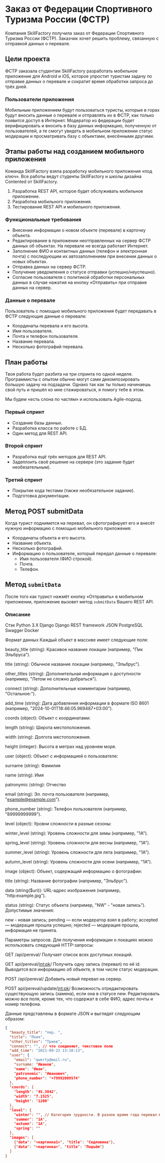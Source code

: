 # Заказ от Федерации Спортивного Туризма России (ФСТР)

Компания SkillFactory получила заказ от Федерации Спортивного Туризма России (ФСТР). Заказчик хочет решить проблему, связанную с отправкой данных о перевале.

## Цели проекта

ФСТР заказала студентам SkillFactory разработать мобильное приложение для Android и iOS, которое упростит туристам задачу по отправке данных о перевале и сократит время обработки запроса до трёх дней.

### Пользователи приложения

Мобильным приложением будут пользоваться туристы, которые в горах будут вносить данные о перевале и отправлять их в ФСТР, как только появится доступ в Интернет. Модератор из федерации будет верифицировать и вносить в базу данных информацию, полученную от пользователей, а те смогут увидеть в мобильном приложении статус модерации и просматривать базу с объектами, внесёнными другими.

## Этапы работы над созданием мобильного приложения

Команда SkillFactory взяла разработку мобильного приложения «под ключ». Все работы ведут студенты SkillFactory и школы дизайна Contented от SkillFactory.

1. Разработка REST API, которое будет обслуживать мобильное приложение.
2. Разработка мобильного приложения.
3. Тестирование REST API и мобильного приложения.

### Функциональные требования

- Внесение информации о новом объекте (перевале) в карточку объекта.
- Редактирование в приложении неотправленных на сервер ФСТР данных об объектах. На перевале не всегда работает Интернет.
- Заполнение ФИО и контактных данных (телефон и электронная почта) с последующим их автозаполнением при внесении данных о новых объектах.
- Отправка данных на сервер ФСТР.
- Получение уведомления о статусе отправки (успешно/неуспешно).
- Согласие пользователя с политикой обработки персональных данных в случае нажатия на кнопку «Отправить» при отправке данных на сервер.

### Данные о перевале

Пользователь с помощью мобильного приложения будет передавать в ФСТР следующие данные о перевале:

- Координаты перевала и его высота.
- Имя пользователя.
- Почта и телефон пользователя.
- Название перевала.
- Несколько фотографий перевала.

## План работы

Твоя работа будет разбита на три спринта по одной неделе. Программисты с опытом обычно могут сами декомпозировать большую задачу на подзадачи. Однако так как ты только начинаешь свой путь и пришёл ко мне стажироваться, я помогу тебе в этом.

Мы будем «есть слона по частям» и использовать Agile-подход.

### Первый спринт

- Создание базы данных.
- Разработка класса по работе с БД.
- Один метод для REST API.

### Второй спринт

- Разработка ещё трёх методов для REST API.
- Задеплоить своё решение на сервере (это задание будет необязательным).

### Третий спринт

- Покрытие кода тестами (также необязательное задание).
- Подготовка документации.

## Метод POST submitData

Когда турист поднимется на перевал, он сфотографирует его и внесёт нужную информацию с помощью мобильного приложения:

- Координаты объекта и его высота.
- Название объекта.
- Несколько фотографий.
- Информацию о пользователе, который передал данные о перевале:
  - Имя пользователя (ФИО строкой).
  - Почта.
  - Телефон.
 ## Метод `submitData`

После того как турист нажмёт кнопку «Отправить» в мобильном приложении, приложение вызовет метод `submitData` Вашего REST API.

### Описание

 
Стэк
Python 3.X
Django
Django REST framework
JSON
PostgreSQL
Swagger
Docker


Формат данных
Каждый объект в массиве имеет следующие поля:

beauty_title (string): Красивое название локации (например, "Пик Эльбруса").

title (string): Обычное название локации (например, "Эльбрус").

other_titles (string): Дополнительная информация о доступности (например, "Летом не сложно добраться").

connect (string): Дополнительные комментарии (например, "Остальное:").

add_time (string): Дата добавления информации в формате ISO 8601 (например, "2024-10-01T18:46:05.969487+03:00").

coords (object): Объект с координатами:

length (string): Широта местоположения.

width (string): Долгота местоположения.

height (integer): Высота в метрах над уровнем моря.

user (object): Объект с информацией о пользователе:

surname (string): Фамилия

name (string): Имя

patronymic (string): Отчество 

email (string): Эл. почта пользователя (например, "example@example.com").

phone_number (string): Телефон пользователя (например, "89999999999").

level (object): Уровни сложности в разные сезоны:

winter_level (string): Уровень сложности для зимы (например, "1A").

spring_level (string): Уровень сложности для весны (например, "1A").

summer_level (string): Уровень сложности для лета (например, "1A").

autumn_level (string): Уровень сложности для осени (например, "1A").

image (object): Объект, содержащий информацию о фотографии:

title (string): Название фотографии (например, "Эльбрус").

data (string($uri)): URL-адрес изображения (например, "http:example.jpg").

status (string): Статус объекта (например, "NW" - "новая запись"). Допустимые значения:

new - новая запись;
pending — если модератор взял в работу;
accepted — модерация прошла успешно;
rejected — модерация прошла, информация не принята.


Параметры запросов.
Для получения информации о локациях можно использовать следующий HTTP-запросы:

GET /api/pereval/
Получает список всех доступных локаций.

GET api/pereval/<int:pk>/
Получить одну запись (перевал) по её id. Выводится вся информацию об объекте, в том числе статус модерации.


POST /api/pereval/
Добавить новый перевал на сервер.

POST api/pereval/update/<int:pk>/
Возможность отредактировать существующую запись (замена), если она в статусе new. Редактировать можно все поля, кроме тех, что содержат в себе ФИО, адрес почты и номер телефона.

Данные представлены в формате JSON и выглядят следующим образом:
```json
{
  "beauty_title": "пер. ",
  "title": "Пхия",
  "other_titles": "Триев",
  "connect": "", // что соединяет, текстовое поле
  "add_time": "2021-09-22 13:18:13",
  "user": {
    "email": "qwerty@mail.ru",
    "surname: "Иванов",
    "name": "Иван",
    "patronomic": "Иванович",
    "phone_number": "+79992009574"
  },
  "coords": {
    "length": "45.3842",
    "width": "7.1525",
    "height": "1200"
  },
  "level": {
    "winter": "", // Категория трудности. В разное время года перевал может иметь разную категорию трудности
    "summer": "1А",
    "autumn": "1А",
    "spring": ""
  },
  "images": [
    {"data": "<картинка1>", "title": "Седловина"},
    {"data": "<картинка>", "title": "Подъём"}
  ]
}

